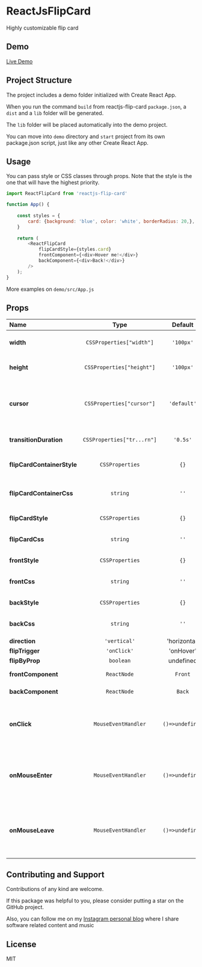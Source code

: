 # ReactJsFlipCard
Highly customizable flip card

## Demo
[Live Demo](https://react-flip-card-demo.surge.sh/)

## Project Structure
The project includes a demo folder initialized with Create React App.

When you run the command ```build``` from reactjs-flip-card ```package.json```, a ```dist``` and a ```lib``` folder will be generated.

The ```lib``` folder will be placed automatically into the demo project.

You can move into ```demo``` directory and ```start``` project from its own package.json script, just like any other Create React App.

## Usage

You can pass style or CSS classes through props. Note that the style is the one that will have the highest priority.
```js
import ReactFlipCard from 'reactjs-flip-card'

function App() {
    
    const styles = {
        card: {background: 'blue', color: 'white', borderRadius: 20,},
    }
    
    return (
        <ReactFlipCard
            flipCardStyle={styles.card}
            frontComponent={<div>Hover me!</div>}
            backComponent={<div>Back!</div>}
        />
    );
}
```
More examples on `demo/src/App.js`
## Props

|Name|Type|Default|Description|
|:--|:--:|:-----:|:----------|
|**width**|<code>CSSProperties["width"]</code>|`'100px'`|The width of the div container|
|**height**|<code>CSSProperties["height"]</code>|`'100px'`|The height of the div container|
|**cursor**|<code>CSSProperties["cursor"]</code>|`'default'`|The cursor type that appear when mouse hover the div container|
|**transitionDuration**|<code>CSSProperties["tr...rn"]</code>|`'0.5s'`|The transition duration of the div container|
|**flipCardContainerStyle**|<code>CSSProperties</code>|`{}`|The ```style``` of the div container|
|**flipCardContainerCss**|<code>string</code>|`''`|The additional ```className``` of the div container|
|**flipCardStyle**|<code>CSSProperties</code>|`{}`|The ```style``` of the card itself|
|**flipCardCss**|<code>string</code>|`''`|The additional ```className``` of the card itself|
|**frontStyle**|<code>CSSProperties</code>|`{}`|The ```style``` of the front card|
|**frontCss**|<code>string</code>|`''`|The additional ```className``` of the front card|
|**backStyle**|<code>CSSProperties</code>|`{}`|The ```style``` of the back card|
|**backCss**|<code>string</code>|`''`|The additional ```className``` of the back card|
|**direction**|<code>'vertical' | 'horizontal'</code>|`'horizontal'`|The direction of the flip card|
|**flipTrigger**|<code>'onClick' | 'onHover' | 'disabled' | undefined</code>|`'onHover'`|The event that trigger the flip|
|**flipByProp**|<code>boolean | undefined</code>|`undefined`|Eventually handle flip from boolean prop. Eventually you can set `flipTrigger` to `'disabled'` if this prop is enabled|
|**frontComponent**|<code>ReactNode</code>|`Front`|Any JSX Component|
|**backComponent**|<code>ReactNode</code>|`Back`|Any JSX Component|
|**onClick**|<code>MouseEventHandler</code>|`()=>undefined`|Any callback assigned to the onClick event. This event relates to the card container|
|**onMouseEnter**|<code>MouseEventHandler</code>|`()=>undefined`|Any callback assigned to the onMouseEnter event. This event relates to the card container|
|**onMouseLeave**|<code>MouseEventHandler</code>|`()=>undefined`|Any callback assigned to the onMouseLeave event. This event relates to the card container|


## Contributing and Support
Contributions of any kind are welcome.

If this package was helpful to you, please consider putting a star on the GitHub project.

Also, you can follow me on my [Instagram personal blog](https://www.instagram.com/minudaje/) where I share software related content and music
## License
MIT
